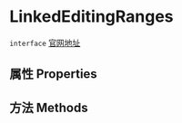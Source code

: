 # LinkedEditingRanges
`interface` [官网地址](https://microsoft.github.io/monaco-editor/docs.html#interfaces/languages.LinkedEditingRanges.html)
## 属性 Properties
## 方法 Methods

